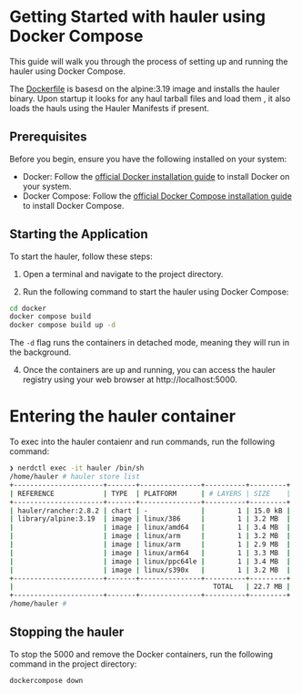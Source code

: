 # Getting Started with hauler using Docker Compose

This guide will walk you through the process of setting up and running the hauler using Docker Compose.

The [Dockerfile](./docker/Dockerfile) is basesd on the alpine:3.19 image and installs the hauler binary.
Upon startup it looks for any haul tarball files and load them , it also loads the hauls using the Hauler Manifests if present.

## Prerequisites

Before you begin, ensure you have the following installed on your system:

- Docker: Follow the [official Docker installation guide](https://docs.docker.com/get-docker/) to install Docker on your system.
- Docker Compose: Follow the [official Docker Compose installation guide](https://docs.docker.com/compose/install/) to install Docker Compose.


## Starting the Application

To start the hauler, follow these steps:

1. Open a terminal and navigate to the project directory.

2. Run the following command to start the hauler using Docker Compose:

```bash
cd docker
docker compose build
docker compose build up -d
```

The `-d` flag runs the containers in detached mode, meaning they will run in the background.


4. Once the containers are up and running, you can access the hauler registry using your web browser at http://localhost:5000.

# Entering the hauler container

To exec into the hauler contaienr and run commands, run the following command:

```bash
❯ nerdctl exec -it hauler /bin/sh
/home/hauler # hauler store list
+----------------------+-------+---------------+----------+---------+
| REFERENCE            | TYPE  | PLATFORM      | # LAYERS | SIZE    |
+----------------------+-------+---------------+----------+---------+
| hauler/rancher:2.8.2 | chart | -             |        1 | 15.0 kB |
| library/alpine:3.19  | image | linux/386     |        1 | 3.2 MB  |
|                      | image | linux/amd64   |        1 | 3.4 MB  |
|                      | image | linux/arm     |        1 | 3.2 MB  |
|                      | image | linux/arm     |        1 | 2.9 MB  |
|                      | image | linux/arm64   |        1 | 3.3 MB  |
|                      | image | linux/ppc64le |        1 | 3.4 MB  |
|                      | image | linux/s390x   |        1 | 3.2 MB  |
+----------------------+-------+---------------+----------+---------+
|                                                 TOTAL   | 22.7 MB |
+----------------------+-------+---------------+----------+---------+
/home/hauler #
```


## Stopping the hauler

To stop the 5000 and remove the Docker containers, run the following command in the project directory:

```bash
dockercompose down
```
